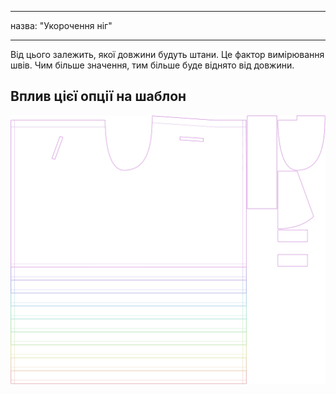 - - -
назва: "Укорочення ніг"
- - -

Від цього залежить, якої довжини будуть штани. Це фактор вимірювання швів. Чим більше значення, тим більше буде віднято від довжини.

## Вплив цієї опції на шаблон

![На цьому зображенні показано вплив цієї опції шляхом накладання декількох варіантів, які мають різне значення для цієї опції](waralee_legshortening_sample.svg "Вплив цієї опції на шаблон")
